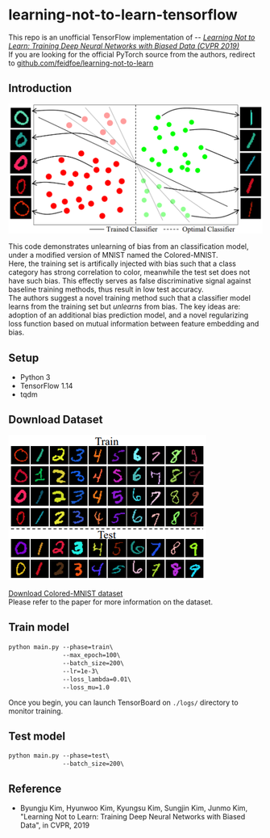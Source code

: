 # learning-not-to-learn-tensorflow

This repo is an unofficial TensorFlow implementation of -- [*Learning Not to Learn: 
Training Deep Neural Networks with Biased Data (CVPR 2019)*](https://arxiv.org/abs/1812.10352)  
If you are looking for the official PyTorch source from the authors, redirect to [github.com/feidfoe/learning-not-to-learn](https://github.com/feidfoe/learning-not-to-learn)

## Introduction

![learning-not-to-learn-figure](./figure1.png)

This code demonstrates unlearning of bias from an classification model, under a modified version of MNIST named the Colored-MNIST.  
Here, the training set is artifically injected with bias such that a class category has strong correlation to color, meanwhile the test set does not have such bias. This effectly serves as false discriminative signal against baseline training methods, thus result in low test accuracy.  
The authors suggest a novel training method such that a classifier model learns from the training set but *unlearns* from bias. The key ideas are: adoption of an additional bias prediction model, and a novel regularizing loss function based on mutual information between feature embedding and bias.

## Setup
- Python 3
- TensorFlow 1.14
- tqdm

## Download Dataset
![Colored-MNIST](./colored-mnist-example.png)

[Download Colored-MNIST dataset](https://drive.google.com/file/d/11K-GmFD5cg3_KTtyBRkj9VBEnHl-hx_Q/view?usp=sharing)  
Please refer to the paper for more information on the dataset.  

## Train model
```
python main.py --phase=train\
               --max_epoch=100\
               --batch_size=200\
               --lr=1e-3\
               --loss_lambda=0.01\
               --loss_mu=1.0
```
Once you begin, you can launch TensorBoard on `./logs/` directory to monitor training.

## Test model
```
python main.py --phase=test\
               --batch_size=200\
```

## Reference

- Byungju Kim, Hyunwoo Kim, Kyungsu Kim, Sungjin Kim, Junmo Kim, "Learning Not to Learn: Training Deep Neural Networks with Biased Data", in CVPR, 2019